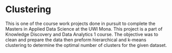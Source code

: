 # Clustering
This is one of the course work projects done in pursuit to complete the Masters in Applied Data Science at the UWI Mona. This project is a part of Knowledge Discovery and Data Analytics 1 course. The objective was to clean and prepare the data then preform hierarchical and k-means clustering to determine the optimal number of clusters for the given dataset.
